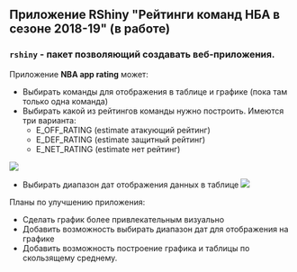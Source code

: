 ## Приложение RShiny "Рейтинги команд НБА в сезоне 2018-19" (в работе)

### ```rshiny``` - пакет позволяющий создавать веб-приложения.

Приложение **NBA app rating** может:

* Выбирать команды для отображения в таблице и графике (пока там только одна команда)
* Выбирать какой из рейтингов команды нужно построить. Имеются три варианта:
  * E_OFF_RATING (estimate атакующий рейтинг)
  * E_DEF_RATING (estimate защитный рейтинг)
  * E_NET_RATING (estimate нет рейтинг)

![](image/plot.jpeg)
  
* Выбирать диапазон дат отображения данных в таблице
![](image/table.jpeg)

Планы по улучшению приложения:

* Сделать график более привлекательным визуально
* Добавить возможность выбирать диапазон дат для отображения на графике
* Добавить возможность построение графика и таблицы по скользящему среднему.
